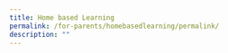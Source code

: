 ```yaml
---
title: Home based Learning
permalink: /for-parents/homebasedlearning/permalink/
description: ""
---
```

